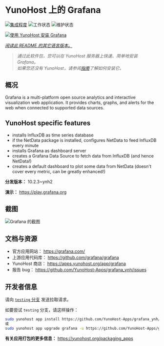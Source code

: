 <!--
注意：此 README 由 <https://github.com/YunoHost/apps/tree/master/tools/readme_generator> 自动生成
请勿手动编辑。
-->

# YunoHost 上的 Grafana

[![集成程度](https://dash.yunohost.org/integration/grafana.svg)](https://dash.yunohost.org/appci/app/grafana) ![工作状态](https://ci-apps.yunohost.org/ci/badges/grafana.status.svg) ![维护状态](https://ci-apps.yunohost.org/ci/badges/grafana.maintain.svg)

[![使用 YunoHost 安装 Grafana](https://install-app.yunohost.org/install-with-yunohost.svg)](https://install-app.yunohost.org/?app=grafana)

*[阅读此 README 的其它语言版本。](./ALL_README.md)*

> *通过此软件包，您可以在 YunoHost 服务器上快速、简单地安装 Grafana。*  
> *如果您还没有 YunoHost，请参阅[指南](https://yunohost.org/install)了解如何安装它。*

## 概况

Grafana is a multi-platform open source analytics and interactive visualization web application. It provides charts, graphs, and alerts for the web when connected to supported data sources.

## YunoHost specific features

* installs InfluxDB as time series database
* if the NetData package is installed, configures NetData to feed InfluxDB every minute
* installs Grafana as dashboard server
* creates a Grafana Data Source to fetch data from InfluxDB (and hence NetData!)
* creates a default dashboard to plot some data from NetData (doesn't cover every metric, can be greatly enhanced!)


**分发版本：** 10.2.3~ynh2

**演示：** <https://play.grafana.org>

## 截图

![Grafana 的截图](./doc/screenshots/Grafana8_Kubernetes.jpg)

## 文档与资源

- 官方应用网站： <https://grafana.com/>
- 上游应用代码库： <https://github.com/grafana/grafana>
- YunoHost 商店： <https://apps.yunohost.org/app/grafana>
- 报告 bug： <https://github.com/YunoHost-Apps/grafana_ynh/issues>

## 开发者信息

请向 [`testing` 分支](https://github.com/YunoHost-Apps/grafana_ynh/tree/testing) 发送拉取请求。

如要尝试 `testing` 分支，请这样操作：

```bash
sudo yunohost app install https://github.com/YunoHost-Apps/grafana_ynh/tree/testing --debug
或
sudo yunohost app upgrade grafana -u https://github.com/YunoHost-Apps/grafana_ynh/tree/testing --debug
```

**有关应用打包的更多信息：** <https://yunohost.org/packaging_apps>
